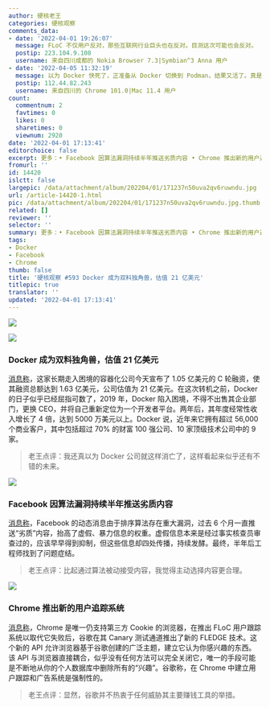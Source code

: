```yaml
---
author: 硬核老王
categories: 硬核观察
comments_data:
- date: '2022-04-01 19:26:07'
  message: FLoC 不仅用户反对，那些互联网行业巨头也在反对。目测这次可能也会反对。
  postip: 223.104.9.108
  username: 来自四川成都的 Nokia Browser 7.3|Symbian^3 Anna 用户
- date: '2022-04-05 11:32:19'
  message: 以为 Docker 快死了，正准备从 Docker 切换到 Podman，结果又活了。真是垂死病中惊坐起，阎王误给五百年。
  postip: 112.44.82.243
  username: 来自四川的 Chrome 101.0|Mac 11.4 用户
count:
  commentnum: 2
  favtimes: 0
  likes: 0
  sharetimes: 0
  viewnum: 2920
date: '2022-04-01 17:13:41'
editorchoice: false
excerpt: 更多：• Facebook 因算法漏洞持续半年推送劣质内容 • Chrome 推出新的用户追踪系统
fromurl: ''
id: 14420
islctt: false
largepic: /data/attachment/album/202204/01/171237n50uva2qv6ruwndu.jpg
url: /article-14420-1.html
pic: /data/attachment/album/202204/01/171237n50uva2qv6ruwndu.jpg.thumb.jpg
related: []
reviewer: ''
selector: ''
summary: 更多：• Facebook 因算法漏洞持续半年推送劣质内容 • Chrome 推出新的用户追踪系统
tags:
- Docker
- Facebook
- Chrome
thumb: false
title: '硬核观察 #593 Docker 成为双料独角兽，估值 21 亿美元'
titlepic: true
translator: ''
updated: '2022-04-01 17:13:41'
---
```


![](/data/attachment/album/202204/01/171237n50uva2qv6ruwndu.jpg)


![](/data/attachment/album/202204/01/171256q2wktv9q0hqndubb.jpg)


### Docker 成为双料独角兽，估值 21 亿美元


[消息称](https://www.theregister.com/2022/03/31/docker_funding_unicorn/)，这家长期走入困境的容器化公司今天宣布了 1.05 亿美元的 C 轮融资，使其融资总额达到 1.63 亿美元，公司估值为 21 亿美元。在这次转机之前，Docker 的日子似乎已经屈指可数了，2019 年，Docker 陷入困境，不得不出售其企业部门，更换 CEO，并将自己重新定位为一个开发者平台。两年后，其年度经常性收入增长了 4 倍，达到 5000 万美元以上。Docker 说，近年来它拥有超过 56,000 个商业客户，其中包括超过 70% 的财富 100 强公司、10 家顶级技术公司中的 9 家。



> 
> 老王点评：我还真以为 Docker 公司就这样消亡了，这样看起来似乎还有不错的未来。
> 
> 
> 


![](/data/attachment/album/202204/01/171304lxhk2tcpha7fhnfa.jpg)


### Facebook 因算法漏洞持续半年推送劣质内容


[消息称](https://www.theverge.com/2022/3/31/23004326/facebook-news-feed-downranking-integrity-bug)，Facebook 的动态消息由于排序算法存在重大漏洞，过去 6 个月一直推送“劣质”内容，抬高了虚假、暴力信息的权重。虚假信息本来是经过事实核查员审查过的，应该早早得到抑制，但这些信息却四处传播，持续发酵。最终，半年后工程师找到了问题症结。



> 
> 老王点评：比起通过算法被动接受内容，我觉得主动选择内容更合理。
> 
> 
> 


![](/data/attachment/album/202204/01/171327qmiv1zagm2gadhv6.jpg)


### Chrome 推出新的用户追踪系统


[消息称](https://arstechnica.com/gadgets/2022/03/googles-topics-advertising-system-starts-rolling-out-to-chrome-canary/)，Chrome 是唯一仍支持第三方 Cookie 的浏览器，在推出 FLoC 用户跟踪系统以取代它失败后，谷歌在其 Canary 测试通道推出了新的 FLEDGE 技术。这个新的 API 允许浏览器基于谷歌创建的广泛主题，建立它认为你感兴趣的东西。该 API 与浏览器直接耦合，似乎没有任何方法可以完全关闭它，唯一的手段可能是不断地从你的个人数据库中删除所有的“兴趣”。谷歌称，在 Chrome 中建立用户跟踪和广告系统是强制性的。



> 
> 老王点评：显然，谷歌并不热衷于任何威胁其主要赚钱工具的举措。
> 
> 
>